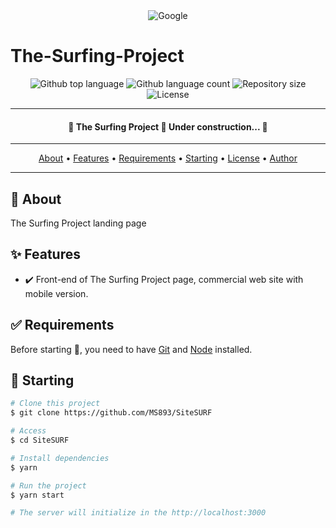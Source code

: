 <div align="center" id="top"> 
  <img src="./.github/app.gif" alt="Google" />
</div>

# The-Surfing-Project

<p align="center">
  <img alt="Github top language" src="https://img.shields.io/github/languages/top/MS893/google?color=56BEB8">
  <img alt="Github language count" src="https://img.shields.io/github/languages/count/MS893/google?color=56BEB8">
  <img alt="Repository size" src="https://img.shields.io/github/repo-size/MS893/google?color=56BEB8">
  <img alt="License" src="https://img.shields.io/github/license/MS893/google?color=56BEB8">
</p>

---

<h4 align="center"> 
	🚧  The Surfing Project 🚀 Under construction...  🚧
</h4> 

---

<p align="center">
  <a href="#dart-about">About</a> • 
  <a href="#sparkles-features">Features</a> • 
  <a href="#white_check_mark-requirements">Requirements</a> • 
  <a href="#checkered_flag-starting">Starting</a> • 
  <a href="#memo-license">License</a> • 
  <a href="https://github.com/MS893" target="_blank">Author</a>
</p>

---

## :dart: About

The Surfing Project landing page

## :sparkles: Features

- :heavy_check_mark: Front-end of The Surfing Project page, commercial web site with mobile version.

## :white_check_mark: Requirements

Before starting :checkered_flag:, you need to have [Git](https://git-scm.com) and [Node](https://nodejs.org/en/) installed.

## :checkered_flag: Starting

```bash
# Clone this project
$ git clone https://github.com/MS893/SiteSURF

# Access
$ cd SiteSURF

# Install dependencies
$ yarn

# Run the project
$ yarn start

# The server will initialize in the http://localhost:3000

